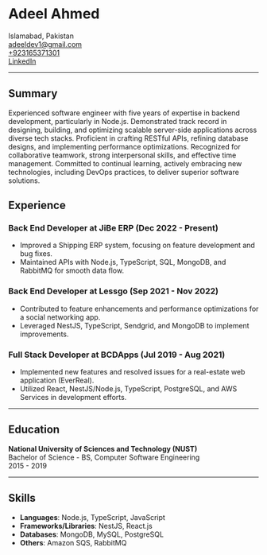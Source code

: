 # Adeel Ahmed

Islamabad, Pakistan  
[adeeldev1@gmail.com](mailto:adeeldev1@gmail.com)  
[+923165371301](tel:+923165371301)  
[LinkedIn](https://www.linkedin.com/in/adeel-ahmed-6a3096180)

---

## Summary

Experienced software engineer with five years of expertise in backend development, particularly in Node.js. Demonstrated track record in designing, building, and optimizing scalable server-side applications across diverse tech stacks. Proficient in crafting RESTful APIs, refining database designs, and implementing performance optimizations. Recognized for collaborative teamwork, strong interpersonal skills, and effective time management. Committed to continual learning, actively embracing new technologies, including DevOps practices, to deliver superior software solutions.

## Experience

### Back End Developer at JiBe ERP (Dec 2022 - Present)
- Improved a Shipping ERP system, focusing on feature development and bug fixes.
- Maintained APIs with Node.js, TypeScript, SQL, MongoDB, and RabbitMQ for smooth data flow.

### Back End Developer at Lessgo (Sep 2021 - Nov 2022)
- Contributed to feature enhancements and performance optimizations for a social networking app.
- Leveraged NestJS, TypeScript, Sendgrid, and MongoDB to implement improvements.

### Full Stack Developer at BCDApps (Jul 2019 - Aug 2021)
- Implemented new features and resolved issues for a real-estate web application (EverReal).
- Utilized React, NestJS/Node.js, TypeScript, PostgreSQL, and AWS Services in development efforts.

---

## Education

**National University of Sciences and Technology (NUST)**  
Bachelor of Science - BS, Computer Software Engineering  
2015 - 2019

---

## Skills

- **Languages**: Node.js, TypeScript, JavaScript
- **Frameworks/Libraries**: NestJS, React.js
- **Databases**: MongoDB, MySQL, PostgreSQL
- **Others**: Amazon SQS, RabbitMQ
